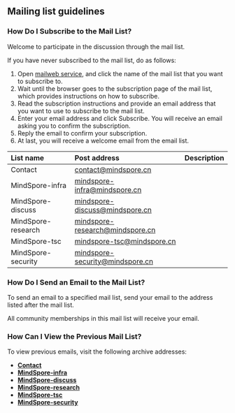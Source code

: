 ## Mailing list guidelines

### How Do I Subscribe to the Mail List?

Welcome to participate in the discussion through the mail list.

If you have never subscribed to the mail list, do as follows:

1. Open [mailweb service](https://mailweb.mindspore.cn/), and click the name of the mail list that you want to subscribe to.
2. Wait until the browser goes to the subscription page of the mail list, which provides instructions on how to subscribe.
3. Read the subscription instructions and provide an email address that you want to use to subscribe to the mail list.
4. Enter your email address and click Subscribe. You will receive an email asking you to confirm the subscription.
5. Reply the email to confirm your subscription.
6. At last, you will receive a welcome email from the email list.

| List name | Post address | Description |
| :-------- | :----------- | :---------- |
| Contact | contact@mindspore.cn | |
| MindSpore-infra | mindspore-infra@mindspore.cn | |
| MindSpore-discuss | mindspore-discuss@mindspore.cn | |
| MindSpore-research | mindspore-research@mindspore.cn | |
| MindSpore-tsc | mindspore-tsc@mindspore.cn | |
| MindSpore-security | mindspore-security@mindspore.cn | |

### How Do I Send an Email to the Mail List?

To send an email to a specified mail list, send your email to the address listed after the mail list.

All community memberships in this mail list will receive your email.

### How Can I View the Previous Mail List?

To view previous emails, visit the following archive addresses:

- **[Contact](https://mailweb.mindspore.cn/hyperkitty/list/contact@mindspore.cn/)**
- **[MindSpore-infra](https://mailweb.mindspore.cn/hyperkitty/list/mindspore-infra@mindspore.cn/)**
- **[MindSpore-discuss](https://mailweb.mindspore.cn/hyperkitty/list/mindspore-discuss@mindspore.cn/)**
- **[MindSpore-research](https://mailweb.mindspore.cn/hyperkitty/list/mindspore-research@mindspore.cn/)**
- **[MindSpore-tsc](https://mailweb.mindspore.cn/hyperkitty/list/mindspore-tsc@mindspore.cn/)**
- **[MindSpore-security](https://mailweb.mindspore.cn/hyperkitty/list/mindspore-security@mindspore.cn/)**
